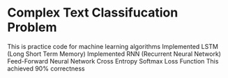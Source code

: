# Complex Text Classifucation Problem
This is practice code for machine learning algorithms
Implemented LSTM (Long Short Term Memory)
Implemented RNN (Recurrent Neural Network)
Feed-Forward Neural Network
Cross Entropy Softmax Loss Function
This achieved 90% correctness
